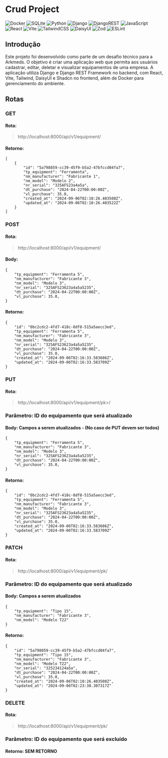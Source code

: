 # Crud Project


![Docker](https://img.shields.io/badge/docker-%230db7ed.svg?style=for-the-badge&logo=docker&logoColor=white) ![SQLite](https://img.shields.io/badge/sqlite-%2307405e.svg?style=for-the-badge&logo=sqlite&logoColor=white) ![Python](https://img.shields.io/badge/python-3670A0?style=for-the-badge&logo=python&logoColor=ffdd54) ![Django](https://img.shields.io/badge/django-%23092E20.svg?style=for-the-badge&logo=django&logoColor=white) ![DjangoREST](https://img.shields.io/badge/DJANGO-REST-ff1709?style=for-the-badge&logo=django&logoColor=white&color=ff1709&labelColor=gray) ![JavaScript](https://img.shields.io/badge/javascript-%23323330.svg?style=for-the-badge&logo=javascript&logoColor=%23F7DF1E) ![React](https://img.shields.io/badge/react-%2320232a.svg?style=for-the-badge&logo=react&logoColor=%2361DAFB) ![Vite](https://img.shields.io/badge/vite-%23646CFF.svg?style=for-the-badge&logo=vite&logoColor=white) ![TailwindCSS](https://img.shields.io/badge/tailwindcss-%2338B2AC.svg?style=for-the-badge&logo=tailwind-css&logoColor=white) ![DaisyUI](https://img.shields.io/badge/daisyui-5A0EF8?style=for-the-badge&logo=daisyui&logoColor=white) ![Zod](https://img.shields.io/badge/zod-%233068b7.svg?style=for-the-badge&logo=zod&logoColor=white) ![ESLint](https://img.shields.io/badge/ESLint-4B3263?style=for-the-badge&logo=eslint&logoColor=white)

## Introdução
Este projeto foi desenvolvido como parte de um desafio técnico para a Arkmeds. O objetivo é criar uma aplicação web que permita aos usuários cadastrar, editar, deletar e visualizar equipamentos de uma empresa. A aplicação utiliza Django e Django REST Framework no backend, com React, Vite, Tailwind, DaisyUI e Shadcn no frontend, além de Docker para gerenciamento do ambiente.

## Rotas
### GET
#### Rota:
> http://localhost:8000/api/v1/equipment/
#### Retorno:
```
[
	{
		"id": "5a798859-cc39-45f9-b5a2-47bfccd04fa7",
		"tp_equipment": "Ferramenta",
		"nm_manufacturer": "Fabricante 1",
		"nm_model": "Modelo 2",
		"nr_serial": "325AFS23a4a5a",
		"dt_purchase": "2024-04-22T00:00:00Z",
		"vl_purchase": 35.0,
		"created_at": "2024-09-06T02:10:26.403508Z",
		"updated_at": "2024-09-06T02:10:26.403522Z"
	}
]
```
### POST 
#### Rota:
> http://localhost:8000/api/v1/equipment/
#### Body:
```
{
	"tp_equipment": "Ferramenta 5",
	"nm_manufacturer": "Fabricante 3",
	"nm_model": "Modelo 3",
	"nr_serial": "325AFS23623a4a5a5235",
	"dt_purchase": "2024-04-22T00:00:00Z",
	"vl_purchase": 35.0,
}
```
#### Retorno:
```
{
	"id": "0bc2cdc2-4fd7-418c-8df8-515a5aecc3ed",
	"tp_equipment": "Ferramenta 5",
	"nm_manufacturer": "Fabricante 3",
	"nm_model": "Modelo 3",
	"nr_serial": "325AFS23623a4a5a5235",
	"dt_purchase": "2024-04-22T00:00:00Z",
	"vl_purchase": 35.0,
	"created_at": "2024-09-06T02:16:33.583686Z",
	"updated_at": "2024-09-06T02:16:33.583709Z"
}
```


### PUT 
#### Rota:
> http://localhost:8000/api/v1/equipment/pk>/
### Parâmetro: ID do equipamento que será atualizado
#### Body: Campos a serem atualizados - (No caso de PUT devem ser todos)
```
{
	"tp_equipment": "Ferramenta 5",
	"nm_manufacturer": "Fabricante 3",
	"nm_model": "Modelo 3",
	"nr_serial": "325AFS23623a4a5a5235",
	"dt_purchase": "2024-04-22T00:00:00Z",
	"vl_purchase": 35.0,
}
```
#### Retorno:
```
{
	"id": "0bc2cdc2-4fd7-418c-8df8-515a5aecc3ed",
	"tp_equipment": "Ferramenta 5",
	"nm_manufacturer": "Fabricante 3",
	"nm_model": "Modelo 3",
	"nr_serial": "325AFS23623a4a5a5235",
	"dt_purchase": "2024-04-22T00:00:00Z",
	"vl_purchase": 35.0,
	"created_at": "2024-09-06T02:16:33.583686Z",
	"updated_at": "2024-09-06T02:16:33.583709Z"
}
```
### PATCH
#### Rota:
> http://localhost:8000/api/v1/equipment/pk/
### Parâmetro: ID do equipamento que será atualizado
#### Body: Campos a serem atualizados
```
{
	"tp_equipment": "Tipo 15",
	"nm_manufacturer": "Fabricante 3",
	"nm_model": "Modelo T22"
}
```
#### Retorno:
```
{
	"id": "5a798859-cc39-45f9-b5a2-47bfccd04fa7",
	"tp_equipment": "Tipo 15",
	"nm_manufacturer": "Fabricante 3",
	"nm_model": "Modelo T22",
	"nr_serial": "325234124a5a",
	"dt_purchase": "2024-04-22T00:00:00Z",
	"vl_purchase": 35.0,
	"created_at": "2024-09-06T02:10:26.403508Z",
	"updated_at": "2024-09-06T02:23:38.307317Z"
}
```
### DELETE
#### Rota:
> http://localhost:8000/api/v1/equipment/pk/
### Parâmetro: ID do equipamento que será excluído
#### Retorno: SEM RETORNO
